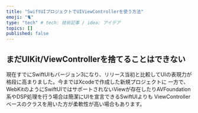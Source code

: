 ```yaml
---
title: "SwiftUIプロジェクトでUIViewControllerを使う方法"
emoji: "🐈"
type: "tech" # tech: 技術記事 / idea: アイデア
topics: []
published: false
---
```


## まだUIKit/ViewControllerを捨てることはできない

現在すでにSwiftUIもバージョン3になり、リリース当初と比較してUIの表現力が格段に高まりました。今まではXcodeで作成した新規プロジェクトに
一方で、WebKitのようにSwiftUIではサポートされないViewが存在したりAVFoundation系やDSP処理を行う場合は簡潔にUIを宣言できるSwiftUIよりも ViewControllerベースのクラスを用いた方が柔軟性が高い場合もあります。

